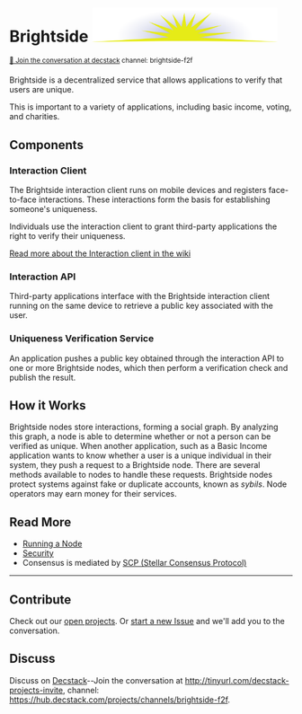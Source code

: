 # Brightside <img width="330px" src="images/brightside.svg"/>
<sup>[💬 Join the conversation at decstack](http://tinyurl.com/decstack-projects-invite) channel: brightside-f2f</sup>

Brightside is a decentralized service that allows applications to verify that users are unique.

This is important to a variety of applications, including basic income, voting, and charities.

## Components
### Interaction Client
The Brightside interaction client runs on mobile devices and registers face-to-face interactions. These interactions form the basis for establishing someone's uniqueness.

Individuals use the interaction client to grant third-party applications the right to verify their uniqueness.

[Read more about the Interaction client in the wiki](https://github.com/adamstallard/brightside/wiki/Interaction-Client)
### Interaction API
Third-party applications interface with the Brightside interaction client running on the same device to retrieve a public key associated with the user.
### Uniqueness Verification Service
An application pushes a public key obtained through the interaction API to one or more Brightside nodes, which then perform a verification check and publish the result.

## How it Works
Brightside nodes store interactions, forming a social graph. By analyzing this graph, a node is able to determine whether or not a person can be verified as unique. When another application, such as a Basic Income application wants to know whether a user is a unique individual in their system, they push a request to a Brightside node. There are several methods available to nodes to handle these requests. Brightside nodes protect systems against fake or duplicate accounts, known as _sybils_. Node operators may earn money for their services.

## Read More
* [Running a Node](node.md)
* [Security](security.md)
* Consensus is mediated by [SCP (Stellar Consensus Protocol)](https://www.stellar.org/blog/stellar-consensus-protocol-proof-code/)

---
## Contribute

Check out our [open projects](https://github.com/adamstallard/brightside/projects).  Or [start a new Issue](https://github.com/adamstallard/brightside/issues) and we'll add you to the conversation.

## Discuss

Discuss on [Decstack](http://decstack.com/)--Join the conversation at http://tinyurl.com/decstack-projects-invite, channel: https://hub.decstack.com/projects/channels/brightside-f2f.

